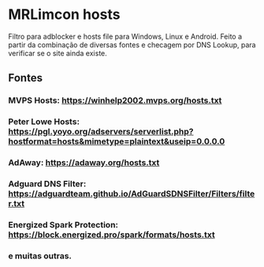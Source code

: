 # MRLimcon hosts

Filtro para adblocker e hosts file para Windows, Linux e Android. Feito a partir da combinação de diversas fontes e checagem por DNS Lookup, para verificar se o site ainda existe.

## Fontes

### MVPS Hosts: https://winhelp2002.mvps.org/hosts.txt
### Peter Lowe Hosts: https://pgl.yoyo.org/adservers/serverlist.php?hostformat=hosts&mimetype=plaintext&useip=0.0.0.0
### AdAway: https://adaway.org/hosts.txt
### Adguard DNS Filter: https://adguardteam.github.io/AdGuardSDNSFilter/Filters/filter.txt
### Energized Spark Protection: https://block.energized.pro/spark/formats/hosts.txt
### e muitas outras.
